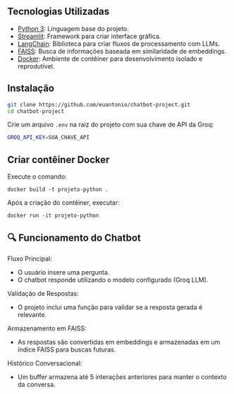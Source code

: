 
## Tecnologias Utilizadas

- [Python 3](https://www.python.org/): Linguagem base do projeto.
- [Streamlit](https://streamlit.io/): Framework para criar interface gráfica.
- [LangChain](https://langchain.readthedocs.io/): Biblioteca para criar fluxos de processamento com LLMs.
- [FAISS](https://faiss.ai/): Busca de informações baseada em similaridade de embeddings.
- [Docker](https://www.docker.com/): Ambiente de contêiner para desenvolvimento isolado e reprodutível.

## Instalação

```bash
git clone https://github.com/euantonio/chatbot-project.git
cd chatbot-project
```

Crie um arquivo `.env` na raiz do projeto com sua chave de API da Groq:
```bash
GROQ_API_KEY=SUA_CHAVE_API
```

## Criar contêiner Docker

Execute o comando:
```
docker build -t projeto-python .
```

Após a criação do contêiner, executar:
```
docker run -it projeto-python
```

## 🔍 Funcionamento do Chatbot

Fluxo Principal:

- O usuário insere uma pergunta.
- O chatbot responde utilizando o modelo configurado (Groq LLM).

Validação de Respostas:

- O projeto inclui uma função para validar se a resposta gerada é relevante.

Armazenamento em FAISS:

- As respostas são convertidas em embeddings e armazenadas em um índice FAISS para buscas futuras.

Histórico Conversacional:

- Um buffer armazena até 5 interações anteriores para manter o contexto da conversa.
